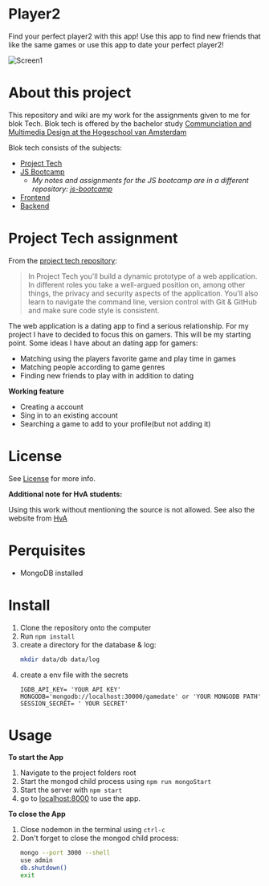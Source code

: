 # Player2
Find your perfect player2 with this app! Use this app to find new friends that like the same games or use this app to date your perfect player2!

![Screen1](https://github.com/iSirThijs/Player2/wiki/images/fp2home.png)

# About this project
This repository and wiki are my work for the assignments given to me for blok Tech. Blok tech is offered by the bachelor study [Communciation and Multimedia Design at the Hogeschool van Amsterdam](https://www.cmd-amsterdam.nl)

Blok tech consists of the subjects:
* [Project Tech](https://github.com/cmda-bt/pt-course-18-19)
* [JS Bootcamp](https://github.com/cmda-bt/js-bootcamp-18-19)
	* *My notes and assignments for the JS bootcamp are in a different repository: [js-bootcamp](https://github.com/iSirThijs/js-bootcamp)*
* [Frontend](https://github.com/cmda-bt/be-course-18-19)
* [Backend](https://github.com/cmda-bt/fe-course-18-19)

# Project Tech assignment
From the [project tech repository](https://github.com/cmda-bt/pt-course-18-19):
>In Project Tech you'll build a dynamic prototype of a web application. In different roles you take a well-argued position on, among other things, the privacy and security aspects of the application. You'll also learn to navigate the command line, version control with Git & GitHub and make sure code style is consistent.

The web application is a dating app to find a serious relationship. For my project I have to decided to focus this on gamers. This will be my starting point. Some ideas I have about an dating app for gamers:

* Matching using the players favorite game and play time in games
* Matching people according to game genres
* Finding new friends to play with in addition to dating

**Working feature**
* Creating a account
* Sing in to an existing account
* Searching a game to add to your profile(but not adding it)

# License
See [License](https://github.com/iSirThijs/pt-tech/blob/master/LICENSE) for more info.

**Additional note for HvA students:**

Using this work without mentioning the source is not allowed. See also the website from [HvA](https://az.hva.nl/studenten/az-lemmas/studenten/hva-breed/juridische-zaken/fraude-en-plagiaat/fraude-en-plagiaat.html)

# Perquisites
* MongoDB installed

# Install
1. Clone the repository onto the computer
2. Run `npm install`
3. create a directory for the database & log:
	```bash
	mkdir data/db data/log
	````
4. create a env file with the secrets
	```
	IGDB_API_KEY= 'YOUR API KEY'
	MONGODB='mongodb://localhost:30000/gamedate' or 'YOUR MONGODB PATH'
	SESSION_SECRET= ' YOUR SECRET'
	```

# Usage
**To start the App**
1. Navigate to the project folders root
2. Start the mongod child process using `npm run mongoStart`
3. Start the server with `npm start`
4. go to [localhost:8000](localhost:8000) to use the app.

**To close the App**
1. Close nodemon in the terminal using `ctrl-c`
2. Don't forget to close the mongod child process:
	```bash
	mongo --port 3000 --shell
	use admin
	db.shutdown()
	exit
	```
